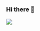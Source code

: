 ### Hi there 👋

<a href="https://www.instagram.com/jeon._jj00/" target="_blank"><img src="https://img.shields.io/badge/instagram-E4405F?style=for-the-badge&logo=Instagram&logoColor=E4405F"/></a>

<!--
**Richardo-0526/Richardo-0526** is a ✨ _special_ ✨ repository because its `README.md` (this file) appears on your GitHub profile.

Here are some ideas to get you started:

- 🔭 I’m currently working on ...
- 🌱 I’m currently learning ...
- 👯 I’m looking to collaborate on ...
- 🤔 I’m looking for help with ...
- 💬 Ask me about ...
- 📫 How to reach me: ...
- 😄 Pronouns: ...
- ⚡ Fun fact: ...
-->
